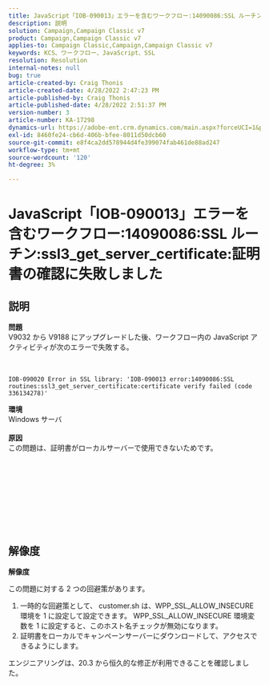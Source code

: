 ```yaml
---
title: JavaScript「IOB-090013」エラーを含むワークフロー:14090086:SSL ルーチン:ssl3_get_server_certificate:証明書の確認に失敗しました
description: 説明
solution: Campaign,Campaign Classic v7
product: Campaign,Campaign Classic v7
applies-to: Campaign Classic,Campaign,Campaign Classic v7
keywords: KCS、ワークフロー、JavaScript、SSL
resolution: Resolution
internal-notes: null
bug: true
article-created-by: Craig Thonis
article-created-date: 4/28/2022 2:47:23 PM
article-published-by: Craig Thonis
article-published-date: 4/28/2022 2:51:37 PM
version-number: 3
article-number: KA-17298
dynamics-url: https://adobe-ent.crm.dynamics.com/main.aspx?forceUCI=1&pagetype=entityrecord&etn=knowledgearticle&id=d9951f1b-02c7-ec11-a7b6-0022480a10ee
exl-id: 8460fe24-cb6d-406b-bfee-8011d50dcb60
source-git-commit: e8f4ca2dd578944d4fe399074fab461de88ad247
workflow-type: tm+mt
source-wordcount: '120'
ht-degree: 3%

---
```


# JavaScript「IOB-090013」エラーを含むワークフロー:14090086:SSL ルーチン:ssl3_get_server_certificate:証明書の確認に失敗しました

## 説明

<b>問題</b>
<br>V9032 から V9188 にアップグレードした後、ワークフロー内の JavaScript アクティビティが次のエラーで失敗する。 <br><br><br>

```
IOB-090020 Error in SSL library: 'IOB-090013 error:14090086:SSL routines:ssl3_get_server_certificate:certificate verify failed (code 336134278)'
```


<b>環境</b>
<br>Windows サーバ<br><br>
<b>原因</b>
<br>この問題は、証明書がローカルサーバーで使用できないためです。<br><br> <br>

<br><br><br> <br><br> 

## 解像度


<b>解像度</b>

この問題に対する 2 つの回避策があります。
1. 一時的な回避策として、 customer.sh は、WPP_SSL_ALLOW_INSECURE 環境を 1 に設定して設定できます。 WPP_SSL_ALLOW_INSECURE 環境変数を 1 に設定すると、このホスト名チェックが無効になります。 
2. 証明書をローカルでキャンペーンサーバーにダウンロードして、アクセスできるようにします。

エンジニアリングは、20.3 から恒久的な修正が利用できることを確認しました。
